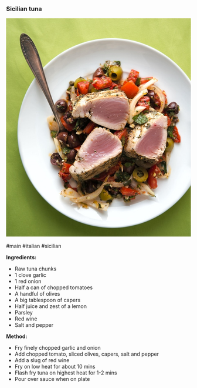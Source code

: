 ### Sicilian tuna

![alt](/z_imgs/sicilian_tuna.jpg)

#main #italian #sicilian

**Ingredients:**
- Raw tuna chunks  
- 1 clove garlic  
- 1 red onion
- Half a can of chopped tomatoes  
- A handful of olives  
- A big tablespoon of capers  
- Half juice and zest of a lemon  
- Parsley  
- Red wine  
- Salt and pepper

**Method:**
- Fry finely chopped garlic and onion  
- Add chopped tomato, sliced olives, capers, salt and pepper  
- Add a slug of red wine  
- Fry on low heat for about 10 mins  
- Flash fry tuna on highest heat for 1-2 mins  
- Pour over sauce when on plate

